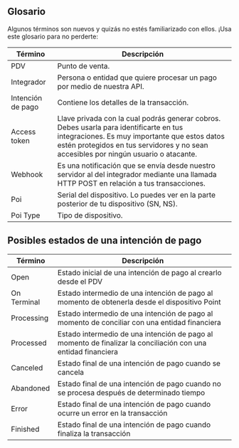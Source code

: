 ## Glosario

Algunos términos son nuevos y quizás no estés familiarizado con ellos. ¡Usa este glosario para no perderte:

| Término | Descripción |
| --- | --- |
| PDV | Punto de venta.|
| Integrador | Persona o entidad que quiere procesar un pago por medio de nuestra API.|
| Intención de pago | Contiene los detalles de la transacción.|
| Access token | Llave privada con la cual podrás generar cobros. Debes usarla para identificarte en tus integraciones. Es muy importante que estos datos estén protegidos en tus servidores y no sean accesibles por ningún usuario o atacante. |
| Webhook | Es una notificación que se envía desde nuestro servidor al del integrador mediante una llamada HTTP POST en relación a tus transacciones. |
| Poi | Serial del dispositivo. Lo puedes ver en la parte posterior de tu dispositivo (SN, NS). |
| Poi Type | Tipo de dispositivo. |

## Posibles estados de una intención de pago

| Término | Descripción |
| --- | --- |
| Open | Estado inicial de una intención de pago al crearlo desde el PDV |
| On Terminal | Estado intermedio de una intención de pago al momento de obtenerla desde el dispositivo Point |
| Processing | Estado intermedio de una intención de pago al momento de conciliar con una entidad financiera |
| Processed | Estado intermedio de una intención de pago al momento de finalizar la conciliación con una entidad financiera |
| Canceled | Estado final de una intención de pago cuando se cancela |
| Abandoned | Estado final de una intención de pago cuando no se procesa después de determinado tiempo |
| Error | Estado final de una intención de pago cuando ocurre un error en la transacción |
| Finished | Estado final de una intención de pago cuando finaliza la transacción |
